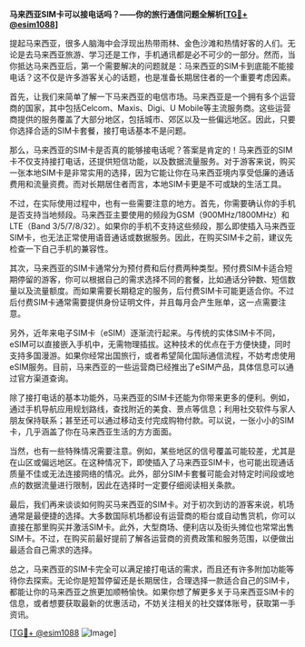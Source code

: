 **马来西亚SIM卡可以接电话吗？——你的旅行通信问题全解析[[TG💪+ @esim1088](https://t.me/s/esim1088)]**

提起马来西亚，很多人脑海中会浮现出热带雨林、金色沙滩和热情好客的人们。无论是去马来西亚旅游、学习还是工作，手机通讯都是必不可少的一部分。然而，当你抵达马来西亚后，第一个需要解决的问题就是：马来西亚的SIM卡到底能不能接电话？这不仅是许多游客关心的话题，也是准备长期居住者的一个重要考虑因素。

首先，让我们来简单了解一下马来西亚的电信市场。马来西亚是一个拥有多个运营商的国家，其中包括Celcom、Maxis、Digi、U Mobile等主流服务商。这些运营商提供的服务覆盖了大部分地区，包括城市、郊区以及一些偏远地区。因此，只要你选择合适的SIM卡套餐，接打电话基本不是问题。

那么，马来西亚的SIM卡是否真的能够接电话呢？答案是肯定的！马来西亚的SIM卡不仅支持接打电话，还提供短信功能，以及数据流量服务。对于游客来说，购买一张本地SIM卡是非常实用的选择，因为它能让你在马来西亚境内享受低廉的通话费用和流量资费。而对长期居住者而言，本地SIM卡更是不可或缺的生活工具。

不过，在实际使用过程中，也有一些需要注意的地方。首先，你需要确认你的手机是否支持当地频段。马来西亚主要使用的频段为GSM（900MHz/1800MHz）和LTE（Band 3/5/7/8/32）。如果你的手机不支持这些频段，那么即使插入马来西亚SIM卡，也无法正常使用语音通话或数据服务。因此，在购买SIM卡之前，建议先检查一下自己手机的兼容性。

其次，马来西亚的SIM卡通常分为预付费和后付费两种类型。预付费SIM卡适合短期停留的游客，你可以根据自己的需求选择不同的套餐，比如通话分钟数、短信数量以及流量额度。而如果需要长期稳定的服务，后付费SIM卡可能更适合你。不过后付费SIM卡通常需要提供身份证明文件，并且每月会产生账单，这一点需要注意。

另外，近年来电子SIM卡（eSIM）逐渐流行起来。与传统的实体SIM卡不同，eSIM可以直接嵌入手机中，无需物理插拔。这种技术的优点在于方便快捷，同时支持多国漫游。如果你经常出国旅行，或者希望简化国际通信流程，不妨考虑使用eSIM服务。目前，马来西亚的一些运营商已经推出了eSIM产品，具体信息可以通过官方渠道查询。

除了接打电话的基本功能外，马来西亚的SIM卡还能为你带来更多的便利。例如，通过手机导航应用规划路线，查找附近的美食、景点等信息；利用社交软件与家人朋友保持联系；甚至还可以通过移动支付完成购物付款。可以说，一张小小的SIM卡，几乎涵盖了你在马来西亚生活的方方面面。

当然，也有一些特殊情况需要注意。例如，某些地区的信号覆盖可能较差，尤其是在山区或偏远地区。在这种情况下，即使插入了马来西亚SIM卡，也可能出现通话质量不佳或无法连接网络的情况。此外，部分SIM卡套餐可能会对特定时间段或地点的数据流量进行限制，因此在选择时一定要仔细阅读相关条款。

最后，我们再来谈谈如何购买马来西亚的SIM卡。对于初次到访的游客来说，机场通常是最便捷的选择。大多数国际机场都设有运营商的柜台或自动售货机，你可以直接在那里购买并激活SIM卡。此外，大型商场、便利店以及街头摊位也常常出售SIM卡。不过，在购买前最好提前了解各运营商的资费政策和服务范围，以便做出最适合自己需求的选择。

总之，马来西亚的SIM卡完全可以满足接打电话的需求，而且还有许多附加功能等待你去探索。无论你是短暂停留还是长期居住，合理选择一款适合自己的SIM卡，都能让你的马来西亚之旅更加顺畅愉快。如果你想了解更多关于马来西亚SIM卡的信息，或者想要获取最新的优惠活动，不妨关注相关的社交媒体账号，获取第一手资讯。

[[TG💪+ @esim1088](https://t.me/s/esim1088) ![Image](https://i.postimg.cc/4NQfJmqS/Snipaste-2025-05-13-00-14-12.png)]